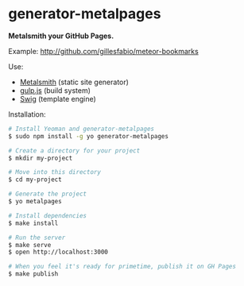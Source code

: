# generator-metalpages

**Metalsmith your GitHub Pages.**

Example: http://github.com/gillesfabio/meteor-bookmarks

Use:

* [Metalsmith](http://www.metalsmith.io/) (static site generator)
* [gulp.js](http://gulpjs.com/) (build system)
* [Swig](http://paularmstrong.github.io/swig) (template engine)

Installation:

```bash
# Install Yeoman and generator-metalpages
$ sudo npm install -g yo generator-metalpages

# Create a directory for your project
$ mkdir my-project

# Move into this directory
$ cd my-project

# Generate the project
$ yo metalpages

# Install dependencies
$ make install

# Run the server
$ make serve
$ open http://localhost:3000

# When you feel it's ready for primetime, publish it on GH Pages
$ make publish
```
